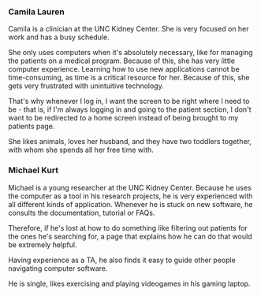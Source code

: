 ### Camila Lauren

Camila is a clinician at the UNC Kidney Center. She is very focused on her work and has a busy schedule.

She only uses computers when it's absolutely necessary, like for managing the patients on a medical program. Because of this, she has very little computer experience. Learning how to use new applications cannot be time-consuming, as time is a critical resource for her. Because of this, she gets very frustrated with unintuitive technology. 

That's why whenever I log in, I want the screen to be right where I need to be - that is, if I'm always logging in and going to the patient section, I don't want to be redirected to a home screen instead of being brought to my patients page.

She likes animals, loves her husband, and they have two toddlers together, with whom she spends all her free time with.


### Michael Kurt

Michael is a young researcher at the UNC Kidney Center. Because he uses the computer as a tool in his research projects, he is very experienced with all different kinds of application. Whenever he is stuck on new software, he consults the documentation, tutorial or FAQs.

Therefore, if he's lost at how to do something like filtering out patients for the ones he's searching for, a page that explains how he can do that would be extremely helpful. 

Having experience as a TA, he also finds it easy to guide other people navigating computer software. 

He is single, likes exercising and playing videogames in his gaming laptop. 